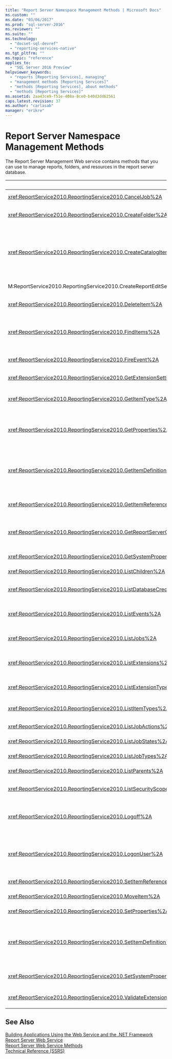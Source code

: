 ```yaml
---
title: "Report Server Namespace Management Methods | Microsoft Docs"
ms.custom: ""
ms.date: "03/06/2017"
ms.prod: "sql-server-2016"
ms.reviewer: ""
ms.suite: ""
ms.technology: 
  - "docset-sql-devref"
  - "reporting-services-native"
ms.tgt_pltfrm: ""
ms.topic: "reference"
applies_to: 
  - "SQL Server 2016 Preview"
helpviewer_keywords: 
  - "reports [Reporting Services], managing"
  - "management methods [Reporting Services]"
  - "methods [Reporting Services], about methods"
  - "methods [Reporting Services]"
ms.assetid: 2aa43ce9-f51e-408a-8ce0-b40d3dd62561
caps.latest.revision: 37
ms.author: "carlasab"
manager: "erikre"
---
```

# Report Server Namespace Management Methods
  The Report Server Management Web service contains methods that you can use to manage reports, folders, and resources in the report server database.  
  
|Method|Action|  
|------------|------------|  
|<xref:ReportService2010.ReportingService2010.CancelJob%2A>|Cancels execution of a job.|  
|<xref:ReportService2010.ReportingService2010.CreateFolder%2A>|Adds a folder to the report server database or SharePoint library.|  
|<xref:ReportService2010.ReportingService2010.CreateCatalogItem%2A>|Adds a new item to a report server database or SharePoint library. This method applies to the **Report**, **Model**, **Dataset**, **Component**, **Resource**, and **DataSource** item types.|  
|M:ReportService2010.ReportingService2010.CreateReportEditSession(System.String,System.String,System.Byte[],ReportService2010.Warning[]@)|Creates a new report edit session.|  
|<xref:ReportService2010.ReportingService2010.DeleteItem%2A>|Removes an item from the report server database or SharePoint library.|  
|<xref:ReportService2010.ReportingService2010.FindItems%2A>|Returns the items in the report server database or SharePoint library that match the specified search criteria.|  
|<xref:ReportService2010.ReportingService2010.FireEvent%2A>|Triggers an event based on the supplied parameters.|  
|<xref:ReportService2010.ReportingService2010.GetExtensionSettings%2A>|Returns a list of settings for a given extension.|  
|<xref:ReportService2010.ReportingService2010.GetItemType%2A>|Retrieves the type of an item in the report server database or SharePoint library, if the item exists.|  
|<xref:ReportService2010.ReportingService2010.GetProperties%2A>|Returns the values of one or more properties on an item in the report server database or SharePoint library.|  
|<xref:ReportService2010.ReportingService2010.GetItemDefinition%2A>|Retrieves the definition or content for an item. This method applies to the **Report**, **Model**, **Dataset**, **Component**, **Resource**, and **DataSource** item types.|  
|<xref:ReportService2010.ReportingService2010.GetItemReferences%2A>|Returns a list of catalog item references associated with an item.|  
|<xref:ReportService2010.ReportingService2010.GetReportServerConfigInfo%2A>|Returns information on the connected report server instance or all the report server instances in a scale-out deployment.|  
|<xref:ReportService2010.ReportingService2010.GetSystemProperties%2A>|Returns one or more system properties.|  
|<xref:ReportService2010.ReportingService2010.ListChildren%2A>|Gets a list of children of a specified folder.|  
|<xref:ReportService2010.ReportingService2010.ListDatabaseCredentialRetrievalOptions%2A>|Returns a list of supported credential retrieval options.|  
|<xref:ReportService2010.ReportingService2010.ListEvents%2A>|Returns a list of event extensions as they appear in the report server configuration file.|  
|<xref:ReportService2010.ReportingService2010.ListJobs%2A>|Returns a list of jobs running on the report server.|  
|<xref:ReportService2010.ReportingService2010.ListExtensions%2A>|Returns a list of extensions that are configured for a given extension type.|  
|<xref:ReportService2010.ReportingService2010.ListExtensionTypes%2A>|Returns a list of supported extension types.|  
|<xref:ReportService2010.ReportingService2010.ListItemTypes%2A>|Returns a list of supported catalog item types.|  
|<xref:ReportService2010.ReportingService2010.ListJobActions%2A>|Returns a list of supported job actions.|  
|<xref:ReportService2010.ReportingService2010.ListJobStates%2A>|Returns a list of supported job states.|  
|<xref:ReportService2010.ReportingService2010.ListJobTypes%2A>|Returns a list of supported job types.|  
|<xref:ReportService2010.ReportingService2010.ListParents%2A>|Retrieves parent items for the given item.|  
|<xref:ReportService2010.ReportingService2010.ListSecurityScopes%2A>|Returns a list of supported security scopes.|  
|<xref:ReportService2010.ReportingService2010.Logoff%2A>|Logs out the current user making Web service requests. This method only applies to native mode.|  
|<xref:ReportService2010.ReportingService2010.LogonUser%2A>|Logs on a user and authenticates a user request to the Report Server Web service. This method only applies to native mode.|  
|<xref:ReportService2010.ReportingService2010.SetItemReferences%2A>|Sets the catalog items associated with an item.|  
|<xref:ReportService2010.ReportingService2010.MoveItem%2A>|Moves and/or renames an item.|  
|<xref:ReportService2010.ReportingService2010.SetProperties%2A>|Sets one or more properties of an item.|  
|<xref:ReportService2010.ReportingService2010.SetItemDefinition%2A>|Sets the definition or content for a specified item. This method applies to the **Report**, **Model**, **Dataset**, **Component**, **Resource**, and **DataSource** item types.|  
|<xref:ReportService2010.ReportingService2010.SetSystemProperties%2A>|Sets one or more system properties in the report server or SharePoint farm.|  
|<xref:ReportService2010.ReportingService2010.ValidateExtensionSettings%2A>|Validates [!INCLUDE[ssRSnoversion](../../../a9notintoc/includes/ssrsnoversion-md.md)] extension settings.|  
  
## See Also  
 [Building Applications Using the Web Service and the .NET Framework](../../../reporting-services/report-server-web-service/net-framework/building-applications-using-the-web-service-and-the-.net-framework.md)   
 [Report Server Web Service](../../../reporting-services/report-server-web-service/report-server-web-service.md)   
 [Report Server Web Service Methods](../../../reporting-services/report-server-web-service/methods/report-server-web-service-methods.md)   
 [Technical Reference &#40;SSRS&#41;](../../../reporting-services/technical-reference-ssrs.md)  
  
  